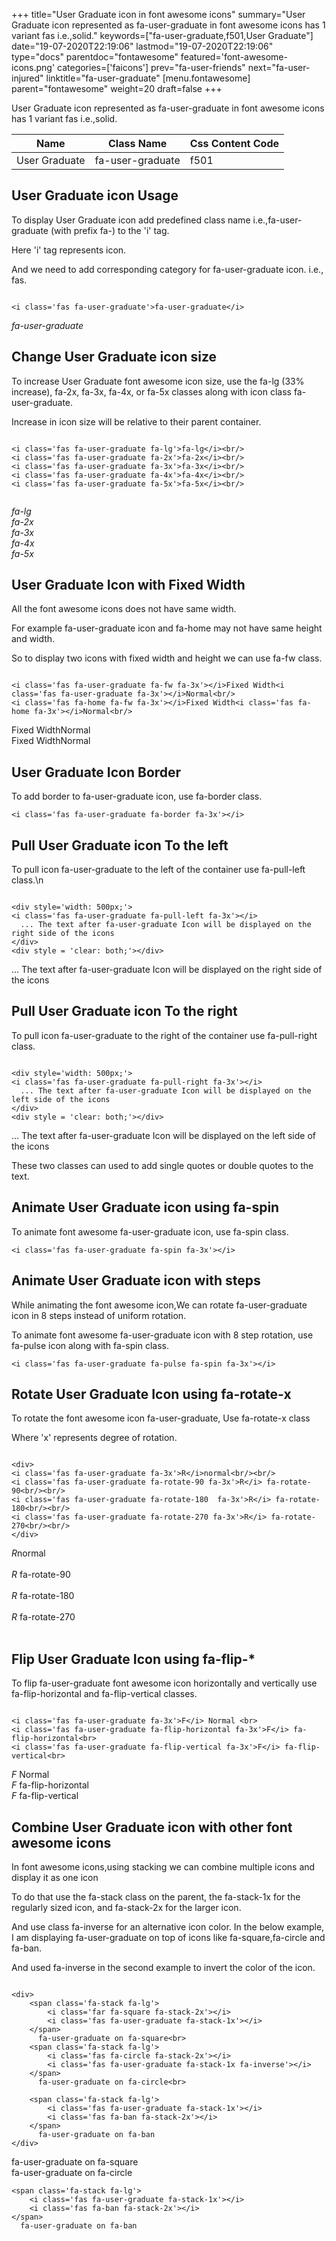 +++
title="User Graduate icon in font awesome icons"
summary="User Graduate icon represented as fa-user-graduate in font awesome icons has 1 variant fas i.e.,solid."
keywords=["fa-user-graduate,f501,User Graduate"]
date="19-07-2020T22:19:06"
lastmod="19-07-2020T22:19:06"
type="docs"
parentdoc="fontawesome"
featured='font-awesome-icons.png'
categories=['faicons']
prev="fa-user-friends"
next="fa-user-injured"
linktitle="fa-user-graduate"
[menu.fontawesome]
parent="fontawesome"
weight=20
draft=false
+++


User Graduate icon represented as fa-user-graduate in font awesome icons has 1 variant fas i.e.,solid.

<div class='table-responsive'><table class='table'><thead><tr><th>Name</th><th>Class Name</th><th>Css Content Code</th></tr></thead><tbody><tr><td>User Graduate</td><td>fa-user-graduate</td><td>f501</td></tr></tbody></table></div>



## User Graduate icon Usage

To display User Graduate icon add predefined class name i.e.,fa-user-graduate (with prefix fa-) to the 'i' tag.

Here 'i' tag represents icon.

And we need to add corresponding category for fa-user-graduate icon. i.e., fas.


```

<i class='fas fa-user-graduate'>fa-user-graduate</i>
```

<i class='fas fa-user-graduate'>fa-user-graduate</i>




## Change User Graduate icon size
To increase User Graduate font awesome icon size, use the fa-lg (33% increase), fa-2x, fa-3x, fa-4x, or fa-5x classes along with icon class fa-user-graduate.

Increase in icon size will be relative to their parent container. 

```

<i class='fas fa-user-graduate fa-lg'>fa-lg</i><br/>
<i class='fas fa-user-graduate fa-2x'>fa-2x</i><br/>
<i class='fas fa-user-graduate fa-3x'>fa-3x</i><br/>
<i class='fas fa-user-graduate fa-4x'>fa-4x</i><br/>
<i class='fas fa-user-graduate fa-5x'>fa-5x</i><br/>
            
```

<i class='fas fa-user-graduate fa-lg'>fa-lg</i><br/>
<i class='fas fa-user-graduate fa-2x'>fa-2x</i><br/>
<i class='fas fa-user-graduate fa-3x'>fa-3x</i><br/>
<i class='fas fa-user-graduate fa-4x'>fa-4x</i><br/>
<i class='fas fa-user-graduate fa-5x'>fa-5x</i><br/>
            



## User Graduate Icon with Fixed Width 

All the font awesome icons does not have same width.

For example fa-user-graduate icon and fa-home may not have same height and width.

So to display two icons with fixed width and height we can use fa-fw class.


```

<i class='fas fa-user-graduate fa-fw fa-3x'></i>Fixed Width<i class='fas fa-user-graduate fa-3x'></i>Normal<br/>
<i class='fas fa-home fa-fw fa-3x'></i>Fixed Width<i class='fas fa-home fa-3x'></i>Normal<br/>
```

<i class='fas fa-user-graduate fa-fw fa-3x'></i>Fixed Width<i class='fas fa-user-graduate fa-3x'></i>Normal<br/>
<i class='fas fa-home fa-fw fa-3x'></i>Fixed Width<i class='fas fa-home fa-3x'></i>Normal<br/>



## User Graduate Icon Border 

To add border to fa-user-graduate icon, use fa-border class.


```
<i class='fas fa-user-graduate fa-border fa-3x'></i>

```
<i class='fas fa-user-graduate fa-border fa-3x'></i>





## Pull User Graduate icon To the left

To pull icon fa-user-graduate to the left of the container use fa-pull-left class.\n

```

<div style='width: 500px;'>
<i class='fas fa-user-graduate fa-pull-left fa-3x'></i>
  ... The text after fa-user-graduate Icon will be displayed on the right side of the icons
</div>
<div style = 'clear: both;'></div>
```

<div style='width: 500px;'>
<i class='fas fa-user-graduate fa-pull-left fa-3x'></i>
  ... The text after fa-user-graduate Icon will be displayed on the right side of the icons
</div>
<div style = 'clear: both;'></div>




## Pull User Graduate icon To the right
To pull icon fa-user-graduate to the right of the container use fa-pull-right class.

```

<div style='width: 500px;'>
<i class='fas fa-user-graduate fa-pull-right fa-3x'></i>
  ... The text after fa-user-graduate Icon will be displayed on the left side of the icons
</div>
<div style = 'clear: both;'></div>
```

<div style='width: 500px;'>
<i class='fas fa-user-graduate fa-pull-right fa-3x'></i>
  ... The text after fa-user-graduate Icon will be displayed on the left side of the icons
</div>
<div style = 'clear: both;'></div>

These two classes can used to add single quotes or double quotes to the text.


## Animate User Graduate icon using fa-spin
To animate font awesome fa-user-graduate icon, use fa-spin class.

```
<i class='fas fa-user-graduate fa-spin fa-3x'></i>
```
<i class='fas fa-user-graduate fa-spin fa-3x'></i>




## Animate User Graduate icon with steps
While animating the font awesome icon,We can rotate fa-user-graduate icon in 8 steps instead of uniform rotation.

To animate font awesome fa-user-graduate icon with 8 step rotation, use fa-pulse icon along with fa-spin class.


```
<i class='fas fa-user-graduate fa-pulse fa-spin fa-3x'></i>

```
<i class='fas fa-user-graduate fa-pulse fa-spin fa-3x'></i>





## Rotate User Graduate Icon using fa-rotate-x
To rotate the font awesome icon fa-user-graduate, Use fa-rotate-x class

Where 'x' represents degree of rotation.


```

<div>
<i class='fas fa-user-graduate fa-3x'>R</i>normal<br/><br/>
<i class='fas fa-user-graduate fa-rotate-90 fa-3x'>R</i> fa-rotate-90<br/><br/> 
<i class='fas fa-user-graduate fa-rotate-180  fa-3x'>R</i> fa-rotate-180<br/><br/> 
<i class='fas fa-user-graduate fa-rotate-270 fa-3x'>R</i> fa-rotate-270<br/><br/>
</div>
```

<div>
<i class='fas fa-user-graduate fa-3x'>R</i>normal<br/><br/>
<i class='fas fa-user-graduate fa-rotate-90 fa-3x'>R</i> fa-rotate-90<br/><br/> 
<i class='fas fa-user-graduate fa-rotate-180  fa-3x'>R</i> fa-rotate-180<br/><br/> 
<i class='fas fa-user-graduate fa-rotate-270 fa-3x'>R</i> fa-rotate-270<br/><br/>
</div>




## Flip User Graduate Icon using fa-flip-*
To flip fa-user-graduate font awesome icon horizontally and vertically use fa-flip-horizontal and fa-flip-vertical classes. 

```

<i class='fas fa-user-graduate fa-3x'>F</i> Normal <br>
<i class='fas fa-user-graduate fa-flip-horizontal fa-3x'>F</i> fa-flip-horizontal<br>
<i class='fas fa-user-graduate fa-flip-vertical fa-3x'>F</i> fa-flip-vertical<br>
```

<i class='fas fa-user-graduate fa-3x'>F</i> Normal <br>
<i class='fas fa-user-graduate fa-flip-horizontal fa-3x'>F</i> fa-flip-horizontal<br>
<i class='fas fa-user-graduate fa-flip-vertical fa-3x'>F</i> fa-flip-vertical<br>




## Combine User Graduate icon with other font awesome icons
In font awesome icons,using stacking we can combine multiple icons and display it as one icon 

To do that use the fa-stack class on the parent, the fa-stack-1x for the regularly sized icon, and fa-stack-2x for the larger icon.

And use class fa-inverse for an alternative icon color. 
In the below example, I am displaying fa-user-graduate on top of icons like fa-square,fa-circle and fa-ban.

And used fa-inverse in the second example to invert the color of the icon.

```

<div>
    <span class='fa-stack fa-lg'>
        <i class='far fa-square fa-stack-2x'></i>
        <i class='fas fa-user-graduate fa-stack-1x'></i>
    </span>
      fa-user-graduate on fa-square<br>
    <span class='fa-stack fa-lg'>
        <i class='fas fa-circle fa-stack-2x'></i>
        <i class='fas fa-user-graduate fa-stack-1x fa-inverse'></i>
    </span>
      fa-user-graduate on fa-circle<br>

    <span class='fa-stack fa-lg'>
        <i class='fas fa-user-graduate fa-stack-1x'></i>
        <i class='fas fa-ban fa-stack-2x'></i>
    </span>
      fa-user-graduate on fa-ban
</div>
```

<div>
    <span class='fa-stack fa-lg'>
        <i class='far fa-square fa-stack-2x'></i>
        <i class='fas fa-user-graduate fa-stack-1x'></i>
    </span>
      fa-user-graduate on fa-square<br>
    <span class='fa-stack fa-lg'>
        <i class='fas fa-circle fa-stack-2x'></i>
        <i class='fas fa-user-graduate fa-stack-1x fa-inverse'></i>
    </span>
      fa-user-graduate on fa-circle<br>

    <span class='fa-stack fa-lg'>
        <i class='fas fa-user-graduate fa-stack-1x'></i>
        <i class='fas fa-ban fa-stack-2x'></i>
    </span>
      fa-user-graduate on fa-ban
</div>






